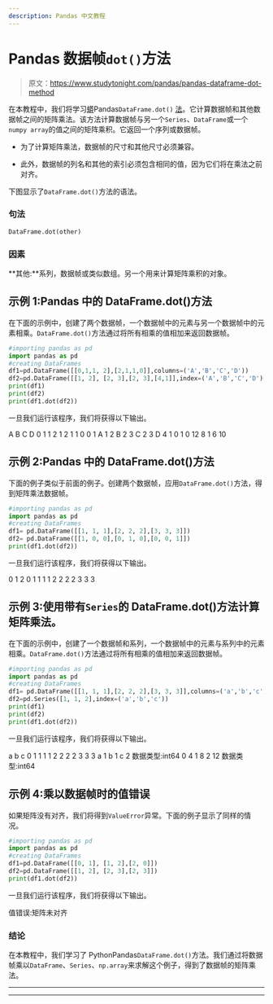 ```yaml
---
description: Pandas 中文教程
---
```


# Pandas 数据帧`dot()`方法

> 原文：<https://www.studytonight.com/pandas/pandas-dataframe-dot-method>

在本教程中，我们将学习[蟒](https://www.studytonight.com/python/getting-started-with-python)Pandas`DataFrame.dot()` [法](https://www.studytonight.com/python/modules-and-functions)。它计算数据帧和其他数据帧之间的矩阵乘法。该方法计算数据帧与另一个`Series`、`DataFrame`或一个 `numpy array`的值之间的矩阵乘积。它返回一个序列或数据帧。

*   为了计算矩阵乘法，数据帧的尺寸和其他尺寸必须兼容。

*   此外，数据帧的列名和其他的索引必须包含相同的值，因为它们将在乘法之前对齐。

下图显示了`DataFrame.dot()`方法的语法。

### 句法

```py
DataFrame.dot(other)
```

### 因素

**其他:**系列，数据帧或类似数组。另一个用来计算矩阵乘积的对象。

## 示例 1:Pandas 中的 DataFrame.dot()方法

在下面的示例中，创建了两个数据帧，一个数据帧中的元素与另一个数据帧中的元素相乘。`DataFrame.dot()`方法通过将所有相乘的值相加来返回数据帧。

```py
#importing pandas as pd
import pandas as pd
#creating DataFrames
df1=pd.DataFrame([[0,1,1, 2],[2,1,1,0]],columns=('A','B','C','D'))
df2=pd.DataFrame([[1, 2], [2, 3],[2, 3],[4,1]],index=('A','B','C','D'))
print(df1)
print(df2)
print(df1.dot(df2))
```

一旦我们运行该程序，我们将获得以下输出。

A B C D
0 1 1 2
1 2 1 1 0
0 1
A 1 2
B 2 3
C 2 3
D 4 1
0 1
0 12 8
1 6 10

## 示例 2:Pandas 中的 DataFrame.dot()方法

下面的例子类似于前面的例子。创建两个数据帧，应用`DataFrame.dot()`方法，得到矩阵乘法数据帧。

```py
#importing pandas as pd
import pandas as pd
#creating DataFrames
df1= pd.DataFrame([[1, 1, 1],[2, 2, 2],[3, 3, 3]])
df2= pd.DataFrame([[1, 0, 0],[0, 1, 0],[0, 0, 1]])
print(df1.dot(df2))
```

一旦我们运行该程序，我们将获得以下输出。

0 1 2
0 1 1 1
1 2 2 2
2 3 3 3

## 示例 3:使用带有`Series`的 DataFrame.dot()方法计算矩阵乘法。

在下面的示例中，创建了一个数据帧和系列，一个数据帧中的元素与系列中的元素相乘。`DataFrame.dot()`方法通过将所有相乘的值相加来返回数据帧。

```py
#importing pandas as pd
import pandas as pd
#creating DataFrames
df1= pd.DataFrame([[1, 1, 1],[2, 2, 2],[3, 3, 3]],columns=('a','b','c'))
df2=pd.Series([1, 1, 2],index=('a','b','c'))
print(df1)
print(df2)
print(df1.dot(df2)) 
```

一旦我们运行该程序，我们将获得以下输出。

a b c
0 1 1 1
1 2 2 2
2 3 3 3
a 1
b 1
c 2
数据类型:int64
0 4
1 8
2 12
数据类型:int64

## 示例 4:乘以数据帧时的值错误

如果矩阵没有对齐，我们将得到`ValueError`异常。下面的例子显示了同样的情况。

```py
#importing pandas as pd
import pandas as pd
#creating DataFrames
df1=pd.DataFrame([[0, 1], [1, 2],[2, 0]])
df2=pd.DataFrame([[1, 2], [2, 3],[2, 3]])
print(df1.dot(df2))
```

一旦我们运行该程序，我们将获得以下输出。

值错误:矩阵未对齐

### 结论

在本教程中，我们学习了 PythonPandas`DataFrame.dot()`方法。我们通过将数据帧乘以`DataFrame`、`Series`、`np.array`来求解这个例子，得到了数据帧的矩阵乘法。

* * *

* * *